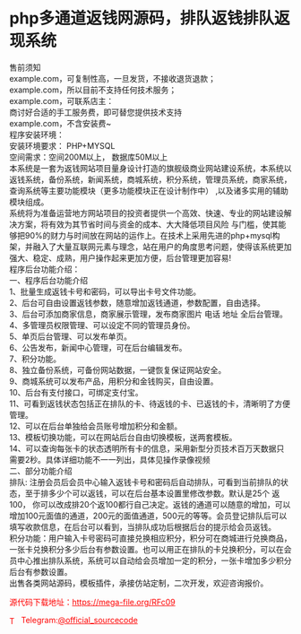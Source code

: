 # php多通道返钱网源码，排队返钱排队返现系统

售前须知<br>example.com，可复制性高，一旦发货，不接收退货退款；<br>example.com，所以目前不支持任何技术服务；<br>example.com，可联系店主：<br>商讨好合适的手工服务费，即可替您提供技术支持<br>example.com，不含安装费~<br>程序安装环境：<br>安装环境要求： PHP+MYSQL<br>空间需求：空间200M以上， 数据库50M以上<br>本系统是一套为返钱网站项目量身设计打造的旗舰级商业网站建设系统，本系统以返钱系统，备份系统，新闻系统，商城系统，积分系统，管理员系统，商家系统，查询系统等主要功能模块（更多功能模块正在设计制作中） ,以及诸多实用的辅助模块组成。<br>系统将为准备运营地方网站项目的投资者提供一个高效、快速、专业的网站建设解决方案，将有效为其节省时间与资金的成本、大大降低项目风险 与门槛，使其能够把90%的财力与时间放在网站的运作上。在技术上采用先进的php+mysql构架，并融入了大量互联网元素与理念，站在用户的角度思考问题，使得该系统更加强大、稳定、成熟，用户操作起来更加方便，后台管理更加容易!<br>程序后台功能介绍：<br>一、程序后台功能介绍<br>1、批量生成返钱卡号和密码，可以导出卡号文件功能。<br>2、后台可自由设置返钱参数，随意增加返钱通道，参数配置，自由选择。<br>3、后台可添加商家信息，商家展示管理，发布商家图片 电话 地址 全后台管理。<br>4、多管理员权限管理、可以设定不同的管理员身份。<br>5、单页后台管理、可以发布单页。<br>6、公告发布，新闻中心管理，可在后台编辑发布。<br>7、积分功能。<br>8、独立备份系统，可备份网站数据，一键恢复保证网站安全。<br>9、商城系统可以发布产品，用积分和金钱购买，自由设置。<br>10、后台有支付接口，可绑定支付宝。<br>11、可看到返钱状态包括正在排队的卡、待返钱的卡、已返钱的卡，清晰明了方便管理。<br>12、可以在后台单独给会员账号增加积分和金额。<br>13、模板切换功能，可以在网站后台自由切换模板，送两套模板。<br>14、可以查询每张卡的状态透明所有卡的信息，采用新型分页技术百万天数据只需要2秒。具体详细功能不一一列出，具体见操作录像视频<br>二、部分功能介绍<br>排队: 注册会员后会员中心输入返钱卡号和密码后自动排队，可看到当前排队的状态，至于排多少个可以返钱，可以在后台基本设置里修改参数。默认是25个 返100， 你可以改成排20个返100都行自己决定。返钱的通道可以随意的增加，可以增加100元面值的通道，200元的面值通道，500元的等等。会员登记排队后可以填写收款信息，在后台可以看到，当排队成功后根据后台的提示给会员返钱。<br>积分功能：用户输入卡号密码可直接兑换相应积分，积分可在商城进行兑换商品，一张卡兑换积分多少后台有参数设置。也可以用正在排队的卡兑换积分，可以在会员中心推出排队系统，系统可以自动给会员增加一定的积分，一张卡增加多少积分后台有参数设置。<br>出售各类网站源码，模板插件，承接仿站定制，二次开发，欢迎咨询报价。<br>


<p style="color: red;">源代码下载地址：<a href="https://mega-file.org/RFc09" style="color: red;">https://mega-file.org/RFc09</a></p><p style="color: red;"><img src="https://cdn-icons-png.flaticon.com/512/2111/2111646.png" alt="Telegram Icon" style="width: 16px; vertical-align: middle; margin-right: 5px;">Telegram:<a href="https://t.me/official_sourcecode" style="color: red;">@official_sourcecode</a></p>